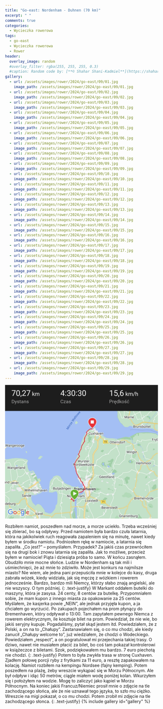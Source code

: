 ```yaml
---
title: "Go-east: Nordenham - Duhnen (70 km)"
excerpt: " "
comments: true
categories:
  - Wycieczka rowerowa
tags:
  - go-east
  - Wycieczka rowerowa
  - Rower
header:
  overlay_image: random
  #overlay_filter: rgba(255, 255, 255, 0.3)
  #caption: Random code by: [**© Shahar Shani-Kadmiel**](https://shaharkadmiel.github.io)"
gallery:
  - url: /assets/images/rower/2024/go-east/09/01.jpg
    image_path: /assets/images/rower/2024/go-east/09/01.jpg
  - url: /assets/images/rower/2024/go-east/09/02.jpg
    image_path: /assets/images/rower/2024/go-east/09/02.jpg
  - url: /assets/images/rower/2024/go-east/09/03.jpg
    image_path: /assets/images/rower/2024/go-east/09/03.jpg
  - url: /assets/images/rower/2024/go-east/09/04.jpg
    image_path: /assets/images/rower/2024/go-east/09/04.jpg
  - url: /assets/images/rower/2024/go-east/09/05.jpg
    image_path: /assets/images/rower/2024/go-east/09/05.jpg
  - url: /assets/images/rower/2024/go-east/09/06.jpg
    image_path: /assets/images/rower/2024/go-east/09/06.jpg
  - url: /assets/images/rower/2024/go-east/09/07.jpg
    image_path: /assets/images/rower/2024/go-east/09/07.jpg
  - url: /assets/images/rower/2024/go-east/09/08.jpg
    image_path: /assets/images/rower/2024/go-east/09/08.jpg
  - url: /assets/images/rower/2024/go-east/09/09.jpg
    image_path: /assets/images/rower/2024/go-east/09/09.jpg
  - url: /assets/images/rower/2024/go-east/09/10.jpg
    image_path: /assets/images/rower/2024/go-east/09/10.jpg
  - url: /assets/images/rower/2024/go-east/09/11.jpg
    image_path: /assets/images/rower/2024/go-east/09/11.jpg
  - url: /assets/images/rower/2024/go-east/09/12.jpg
    image_path: /assets/images/rower/2024/go-east/09/12.jpg
  - url: /assets/images/rower/2024/go-east/09/13.jpg
    image_path: /assets/images/rower/2024/go-east/09/13.jpg
  - url: /assets/images/rower/2024/go-east/09/14.jpg
    image_path: /assets/images/rower/2024/go-east/09/14.jpg
  - url: /assets/images/rower/2024/go-east/09/15.jpg
    image_path: /assets/images/rower/2024/go-east/09/15.jpg
  - url: /assets/images/rower/2024/go-east/09/16.jpg
    image_path: /assets/images/rower/2024/go-east/09/16.jpg
  - url: /assets/images/rower/2024/go-east/09/17.jpg
    image_path: /assets/images/rower/2024/go-east/09/17.jpg
  - url: /assets/images/rower/2024/go-east/09/18.jpg
    image_path: /assets/images/rower/2024/go-east/09/18.jpg
  - url: /assets/images/rower/2024/go-east/09/19.jpg
    image_path: /assets/images/rower/2024/go-east/09/19.jpg
  - url: /assets/images/rower/2024/go-east/09/20.jpg
    image_path: /assets/images/rower/2024/go-east/09/20.jpg
  - url: /assets/images/rower/2024/go-east/09/21.jpg
    image_path: /assets/images/rower/2024/go-east/09/21.jpg
  - url: /assets/images/rower/2024/go-east/09/22.jpg
    image_path: /assets/images/rower/2024/go-east/09/22.jpg
  - url: /assets/images/rower/2024/go-east/09/23.jpg
    image_path: /assets/images/rower/2024/go-east/09/23.jpg
  - url: /assets/images/rower/2024/go-east/09/24.jpg
    image_path: /assets/images/rower/2024/go-east/09/24.jpg
  - url: /assets/images/rower/2024/go-east/09/25.jpg
    image_path: /assets/images/rower/2024/go-east/09/25.jpg
  - url: /assets/images/rower/2024/go-east/09/26.jpg
    image_path: /assets/images/rower/2024/go-east/09/26.jpg
  - url: /assets/images/rower/2024/go-east/09/27.jpg
    image_path: /assets/images/rower/2024/go-east/09/27.jpg
  - url: /assets/images/rower/2024/go-east/09/28.jpg
    image_path: /assets/images/rower/2024/go-east/09/28.jpg
  - url: /assets/images/rower/2024/go-east/09/29.jpg
    image_path: /assets/images/rower/2024/go-east/09/29.jpg
---
```

[![mapka](/assets/images/rower/2024/go-east/09/mapka.png)](https://connect.garmin.com/modern/activity/16622947237)

Rozbiłem namiot, poszedłem nad morze, a morze uciekło. Trzeba wcześniej się zbierać, bo są odpływy. Przed namiotem była bardzo czuła latarnia, która na jakikolwiek ruch reagowała zapaleniem się na minutę, nawet kiedy byłem w środku namiotu. Podniosłem rękę w namiocie, a latarnia się zapaliła. „Co jest?” – pomyślałem. Przypadek? Za jakiś czas przewróciłem się na drugi bok i znowu latarnia się zapaliła. Jak to możliwe, przecież byłem w namiocie! Piąta i dziesiąta próba to samo. W końcu zasnąłem. Obudziło mnie mocne słońce. Ludzie w Nordenham są tak mili i uśmiechnięci, że aż mnie to zdziwiło. Może jest konkurs na najmilsze miasto? Nie wiem, ale jedna pani przepuściła mnie w kolejce do kasy, druga zabrała wózek, kiedy widziała, jak się męczę z wózkiem i rowerem jednocześnie. Bardzo, bardzo mili Niemcy, którzy słabo znają angielski, ale nie wszyscy. O tym później.
{: .text-justify}
W Markant oddałem butelki do maszyny, która je zasysa. 24 centy, 8 centów za butelkę. Przypomniałem sobie, że mam kupon z innego miasta za opakowanie za 25 centów. Myślałem, że kasjerka powie „NEIN”, ale jednak przyjęła kupon, a ja chciałem go wyrzucić. Po zakupach pojechałem na prom płynący do Bremenhaven, który odpływał o 13:00. Tam zapytałem pewnego Niemca z rowerem elektrycznym, ile kosztuje bilet na prom. Powiedział, że nie wie, bo jakiś seryjny kupuje. Pogadaliśmy, pytał skąd jestem itd. Powiedziałem, że z Polski, a on na to „Chałupy”. Zastanawiałem się, o co mu chodzi, ale kiedy zanucił „Chałupy welcome to”, już wiedziałem, że chodzi o Wodeckiego. Powiedziałem „respect”, a on pogratulował mi przejechania takiej trasy. O dziwo, nawet nie musiałem płacić za bilet, bo coś tam pokazał kontrolerowi w książeczce z biletami. Szok, podziękowałem mu bardzo. 7 euro piechotą nie chodzi.
{: .text-justify}
Potem to była zwykła trasa w stronę Cuxhaven. Zjadłem połowę porcji ryby z frytkami za 11 euro, a resztę zapakowałem na kolację. Namiot rozbiłem na kempingu Nordsee (fajny kemping). Potem poszedłem na plażę, żeby wreszcie wykąpać się w Morzu Północnym. Ale był odpływ i idąc 50 metrów, ciągle miałem wodę poniżej kolan. Wkurzyłem się i położyłem na wodzie. Mogę to zaliczyć jako kąpiel w Morzu Północnym. Na koniec jakiś Francuz/Niemiec prosił mnie o zdjęcie na tle zachodzącego słońca, ale że nie uznawał tego języka, to szło mu ciężko. Wreszcie na migi pokazał, o co mu chodzi. Potem zrobił mi zdjęcie na tle zachodzącego słonca.
{: .text-justify}
{% include gallery id="gallery" %}

